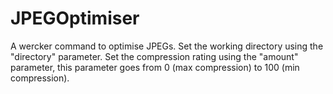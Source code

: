 # JPEGOptimiser

A wercker command to optimise JPEGs. Set the working directory using the "directory" parameter. Set the compression rating using the "amount" parameter, this parameter goes from 0 (max compression) to 100 (min compression).
